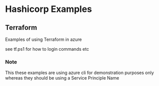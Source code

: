 # Hashicorp Examples


## Terraform
Examples of using Terraform in azure 

see tf.ps1 for how to login commands etc


### Note 
This these examples are using azure cli for demonstration purposes only whereas they should be using a Service Principle Name